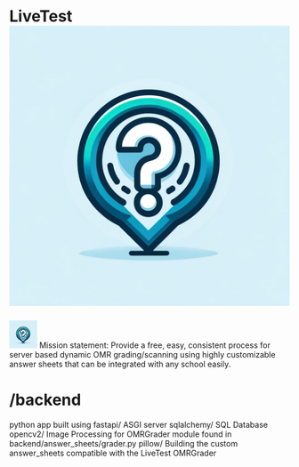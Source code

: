 # LiveTest ![LiveTest Logo](frontend/app/src/assets/LiveTestLogo.png)
<img src="frontend/app/src/assets/LiveTestLogo.png" alt="Alt text" width="50" height="50">
Mission statement: Provide a free, easy, consistent process for server based dynamic OMR grading/scanning using highly customizable answer sheets that can be integrated with any school easily. 

# /backend 
  python app built using 
    fastapi/    ASGI server
    sqlalchemy/ SQL Database
    opencv2/    Image Processing for OMRGrader module found in backend/answer_sheets/grader.py
    pillow/     Building the custom answer_sheets compatible with the LiveTest OMRGrader
